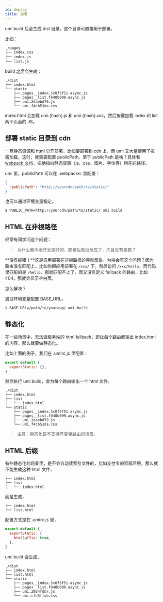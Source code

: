 ```yaml
---
id: deploy
title: 部署
---
```


umi build 后会生成 dist 目录，这个目录可直接用于部署。

比如：

```bash
./pages
├── index.css
├── index.js
└── list.js
```

build 之后会生成：

```
./dist
├── index.html
└── static
    ├── pages__index.5c0f5f51.async.js
    ├── pages__list.f940b099.async.js
    ├── umi.2eaebd79.js
    └── umi.f4cb51da.css
```

index.html 会加载 umi.{hash}.js 和 umi.{hash}.css，然后按需加载 index 和 list 两个页面的 JS。

## 部署 static 目录到 cdn

一旦静态资源和 html 分开部署，比如要部署到 cdn 上，而 umi 又大量使用了按需加载，这时，就需要配置 publicPath。至于 publicPath 是啥？具体看 [webpack 文档](https://webpack.js.org/configuration/output/#output-publicpath)，把他指向静态资源（js、css、图片、字体等）所在的路径。

umi 里，publicPath 可以在 .webpackrc 里配置：

```json
{
  "publicPath": "http://yourcdn/path/to/static/"
}
```

也可以通过环境变量指定，

```bash
$ PUBLIC_PATH=http://yourcdn/path/to/static/ umi build
```

## HTML 在非根路径

经常有同学问这个问题：

> 为什么我本地开发是好的，部署后就没反应了，而且没有报错？

**没有报错！**这是应用部署在非根路径的典型现象。为啥会有这个问题？因为路由没有匹配上，比如你把应用部署在 `/xxx/` 下，然后访问 `/xxx/hello`，而代码里匹配的是 `/hello`，那就匹配不上了，而又没有定义 fallback 的路由，比如 404，那就会显示空白页。

怎么解决？

通过环境变量配置 BASE_URL，

```bash
$ BASE_URL=/path/to/yourapp/ umi build
```

## 静态化

在一些场景中，无法做服务端的 html fallback，即让每个路由都输出 index.html 的内容，那么就要做静态化。

比如上面的例子，我们在 .umirc.js 里配置：

```js
export default {
  exportStatic: {},
}
```

然后执行 umi build，会为每个路由输出一个 html 文件。

```
./dist
├── index.html
├── list
│   └── index.html
└── static
    ├── pages__index.5c0f5f51.async.js
    ├── pages__list.f940b099.async.js
    ├── umi.2eaebd79.js
    └── umi.f4cb51da.css
```

> 注意：静态化暂不支持有变量路由的场景。

## HTML 后缀

有些静态化的场景里，是不会自动读索引文件的，比如支付宝的容器环境，那么就不能生成这种 html 文件，

```
├── index.html
├── list
│   └── index.html
```

而是生成，

```
├── index.html
└── list.html
```

配置方式是在 .umirc.js 里，

```js
export default {
  exportStatic: {
    htmlSuffix: true,
  },
}
```

umi build 会生成，

```
./dist
├── index.html
├── list.html
└── static
    ├── pages__index.5c0f5f51.async.js
    ├── pages__list.f940b099.async.js
    ├── umi.2924fdb7.js
    └── umi.cfe3ffab.css
```
